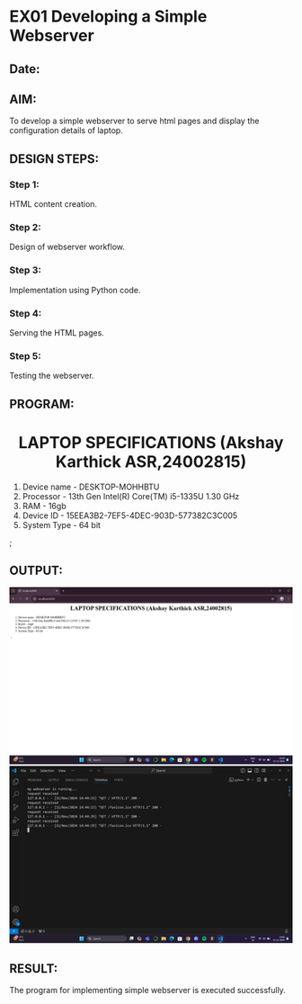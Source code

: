 # EX01 Developing a Simple Webserver
## Date:

## AIM:
To develop a simple webserver to serve html pages and display the configuration details of laptop.

## DESIGN STEPS:
### Step 1: 
HTML content creation.

### Step 2:
Design of webserver workflow.

### Step 3:
Implementation using Python code.

### Step 4:
Serving the HTML pages.

### Step 5:
Testing the webserver.

## PROGRAM:
<html>
    <body>
        <h1 align="center">LAPTOP SPECIFICATIONS (Akshay Karthick ASR,24002815) </h1>
        <ol>
        <li>Device name - DESKTOP-MOHHBTU</li>
        <li>Processor - 13th Gen Intel(R) Core(TM) i5-1335U 1.30 GHz</li>
        <li>RAM - 16gb</li>
        <li>Device ID - 15EEA3B2-7EF5-4DEC-903D-577382C3C005</li>
        <li>System Type - 64 bit </li></ol>
    </body>
</html>    ;

## OUTPUT:
![alt text](<Screenshot (28).png>)
![alt text](<Screenshot (29).png>)

## RESULT:
The program for implementing simple webserver is executed successfully.
